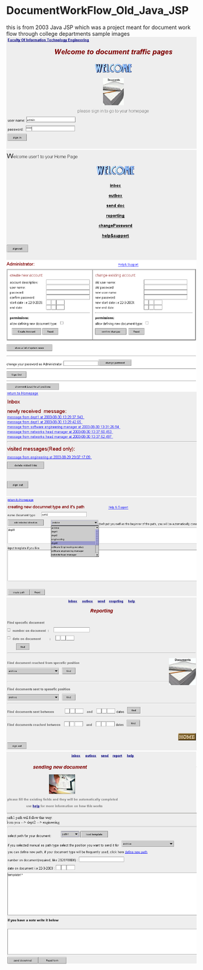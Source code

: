 # DocumentWorkFlow_Old_Java_JSP
this is from 2003 Java JSP which was a project meant for document work flow through college departments
sample images
![image](/images/login.jpg)
![image](/images/main.jpg)
![image](/images/admin.jpg)
![image](/images/inbox.jpg)
![image](/images/new.jpg)
![image](/images/reporting.jpg)
![image](/images/send.jpg)

